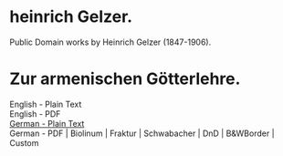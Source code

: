# heinrich Gelzer.

Public Domain works by Heinrich Gelzer (1847-1906).

# Zur armenischen Götterlehre.

English - Plain Text  
English - PDF  
[German - Plain Text](zur-armenischen-gotterlehre/full-text-german.md)  
German - PDF | Biolinum | Fraktur | Schwabacher | DnD | B&WBorder | Custom  

